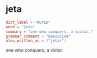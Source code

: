 # jeta

``` toml
dict_label = "NCPED"
word = "jeta"
summary = "one who conquers, a victor."
grammar_comment = "masculine"
also_written_as = ["jetar"]
```

one who conquers, a victor.

